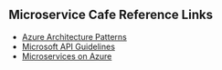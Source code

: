 ## Microservice Cafe Reference Links

* <a href="https://docs.microsoft.com/en-us/azure/architecture/patterns/">Azure Architecture Patterns</a>
* <a href="https://github.com/Microsoft/api-guidelines/blob/vNext/Guidelines.md/">Microsoft API Guidelines</a>
* <a href="https://docs.microsoft.com/en-us/azure/architecture/microservices/">Microservices on Azure</a>
